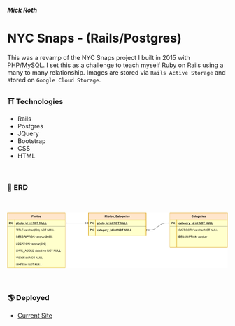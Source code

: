 
  

***Mick Roth***


# NYC Snaps - (Rails/Postgres)

This was a revamp of the NYC Snaps project I built in 2015 with PHP/MySQL. I set this as a challenge to teach myself Ruby on Rails using a many to many relationship. Images are stored via ```Rails Active Storage``` and stored on ```Google Cloud Storage```.
 


### &#x26E9; Technologies	
- Rails 
- Postgres
- JQuery
- Bootstrap
- CSS
- HTML

<br>

### &#x1F331; ERD
<br>

![NYC Snaps (PHP)](/nycsnaps-erd.png)

<br>

### &#127758; Deployed
- [Current Site](https://nycsnaps.herokuapp.com)


<br>


